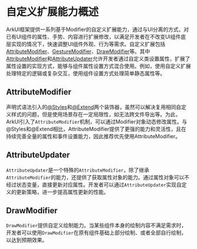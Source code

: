 # 自定义扩展能力概述

ArkUI框架提供一系列基于Modifier的自定义扩展能力，通过与UI分离的方式，对已有UI组件的属性、手势、内容进行扩展修改，以满足开发者在不改变UI组件底层实现的情况下，快速调整UI组件外观、行为等需求。自定义扩展包括[AttributeModifier](arkts-user-defined-extension-attributeModifier.md)、[GestureModifier](../reference/apis-arkui/arkui-ts/ts-universal-attributes-gesture-modifier.md#gesturemodifier-1)、[DrawModifier](arkts-user-defined-extension-drawModifier.md)等。其中[AttributeModifier](arkts-user-defined-extension-attributeModifier.md)和[AttributeUpdater](arkts-user-defined-extension-attributeUpdater.md)允许开发者通过自定义类设置属性，扩展了属性设置的实现方式，能够与组件属性设置方式混合使用。例如，使用自定义扩展处理特定的逻辑或复杂交互，使用组件设置方式处理简单静态属性等。

## AttributeModifier
声明式语法引入的[@Styles](../ui/state-management/arkts-style.md)和[@Extend](../ui/state-management/arkts-extend.md)两个装饰器，虽然可以解决复用相同自定义样式的问题，但是使用场景存在一定局限性，如无法跨文件导出等。为此，ArkUI引入了`AttributeModifier`机制，可以通过Modifier对象动态修改属性。与@Styles和@Extend相比，AttributeModifier提供了更强的能力和灵活性，且在持续完善全量的属性和事件设置能力，因此推荐优先使用AttributeModifier。

## AttributeUpdater
`AttributeUpdater`是一个特殊的`AttributeModifier`，除了继承`AttributeModifier`的能力，还提供了获取属性对象的能力。通过属性对象可以不经过状态变量，直接更新对应属性。开发者可以通过`AttributeUpdater`实现自定义的更新策略，进一步提高属性更新的性能。

## DrawModifier
`DrawModifier`提供自定义绘制能力。当某些组件本身的绘制内容不满足需求时，开发者可以使用`DrawModifier`在原有组件基础上部分绘制、或者全部自行绘制，以达到预期效果。